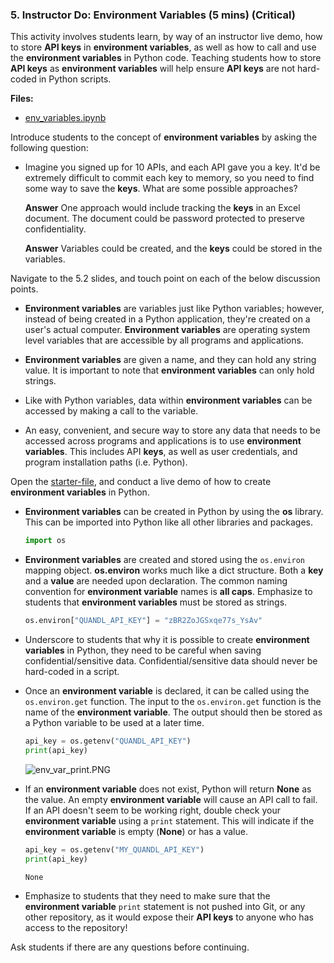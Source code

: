 ### 5. Instructor Do: Environment Variables (5 mins) (Critical)

This activity involves students learn, by way of an instructor live demo, how to store **API keys** in **environment variables**, as well as how to call and use the **environment variables** in Python code. Teaching students how to store **API keys** as **environment variables** will help ensure **API keys** are not hard-coded in Python scripts.

**Files:**

* [env_variables.ipynb](Activities/05-Ins_Env_Variables/Solved/env_variables.ipynb)

Introduce students to the concept of **environment variables** by asking the following question:

* Imagine you signed up for 10 APIs, and each API gave you a key. It'd be extremely difficult to commit each key to memory, so you need to find some way to save the **keys**. What are some possible approaches?

  **Answer** One approach would include tracking the **keys** in an Excel document. The document could be password protected to preserve confidentiality.

  **Answer** Variables could be created, and the **keys** could be stored in the variables.

Navigate to the 5.2 slides, and touch point on each of the below discussion points.

* **Environment variables** are variables just like Python variables; however, instead of being created in a Python application, they're created on a user's actual computer. **Environment variables** are operating system level variables that are accessible by all programs and applications.

* **Environment variables** are given a name, and they can hold any string value. It is important to note that **environment variables** can only hold strings.

* Like with Python variables, data within **environment variables** can be accessed by making a call to the variable.

* An easy, convenient, and secure way to store any data that needs to be accessed across programs and applications is to use **environment variables**. This includes API **keys**, as well as user credentials, and program installation paths (i.e. Python).

Open the [starter-file](Activities/05-Ins_Env_Variables/Unsolved/env_variables.ipynb), and conduct a live demo of how to create **environment variables** in Python.

* **Environment variables** can be created in Python by using the **os** library. This can be imported into Python like all other libraries and packages.

  ```python
  import os
  ```

* **Environment variables** are created and stored using the `os.environ` mapping object. **os.environ** works much like a dict structure. Both a **key** and a **value** are needed upon declaration. The common naming convention for **environment variable** names is **all caps**. Emphasize to students that **environment variables** must be stored as strings.

  ```python
  os.environ["QUANDL_API_KEY"] = "zBR2ZoJGSxqe77s_YsAv"
  ```

* Underscore to students that why it is possible to create **environment variables** in Python, they need to be careful when saving confidential/sensitive data. Confidential/sensitive data should never be hard-coded in a script.

* Once an **environment variable** is declared, it can be called using the `os.environ.get` function. The input to the `os.environ.get` function is the name of the **environment variable**. The output should then be stored as a Python variable to be used at a later time.

  ```python
  api_key = os.getenv("QUANDL_API_KEY")
  print(api_key)
  ```

  ![env_var_print.PNG](Images/env_var_print.PNG)

* If an **environment variable** does not exist, Python will return **None** as the value. An empty **environment variable** will cause an API call to fail. If an API doesn't seem to be working right, double check your **environment variable** using a `print` statement. This will indicate if the **environment variable** is empty (**None**) or has a value.

  ```python
  api_key = os.getenv("MY_QUANDL_API_KEY")
  print(api_key)
  ```

  ```
  None
  ```

* Emphasize to students that they need to make sure that the **environment variable** `print` statement is not pushed into Git, or any other repository, as it would expose their **API keys** to anyone who has access to the repository!

Ask students if there are any questions before continuing.
